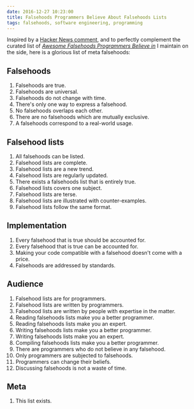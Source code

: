 ```yaml
---
date: 2016-12-27 10:23:00
title: Falsehoods Programmers Believe About Falsehoods Lists
tags: falsehoods, software engineering, programming
---
```


Inspired by a [Hacker News
comment](https://news.ycombinator.com/item?id=13260149), and to perfectly
complement the curated list of [*Awesome Falsehoods Programmers Believe
in*](https://github.com/kdeldycke/awesome-falsehood) I maintain on the side,
here is a glorious list of meta falsehoods:

## Falsehoods

1. Falsehoods are true.
1. Falsehoods are universal.
1. Falsehoods do not change with time.
1. There's only one way to express a falsehood.
1. No falsehoods overlaps each other.
1. There are no falsehoods which are mutually exclusive.
1. A falsehoods correspond to a real-world usage.

## Falsehood lists

1. All falsehoods can be listed.
1. Falsehood lists are complete.
1. Falsehood lists are a new trend.
1. Falsehood lists are regularly updated.
1. There exists a falsehoods list that is entirely true.
1. Falsehood lists covers one subject.
1. Falsehood lists are terse.
1. Falsehood lists are illustrated with counter-examples.
1. Falsehood lists follow the same format.

## Implementation

1. Every falsehood that is true should be accounted for.
1. Every falsehood that is true can be accounted for.
1. Making your code compatible with a falsehood doesn't come with a price.
1. Falsehoods are addressed by standards.

## Audience

1. Falsehood lists are for programmers.
1. Falsehood lists are written by programmers.
1. Falsehood lists are written by people with expertise in the matter.
1. Reading falsehoods lists make you a better programmer.
1. Reading falsehoods lists make you an expert.
1. Writing falsehoods lists make you a better programmer.
1. Writing falsehoods lists make you an expert.
1. Compiling falsehoods lists make you a better programmer.
1. There are programmers who do not believe in any falsehood.
1. Only programmers are subjected to falsehoods.
1. Programmers can change their beliefs.
1. Discussing falsehoods is not a waste of time.

## Meta

1. This list exists.
